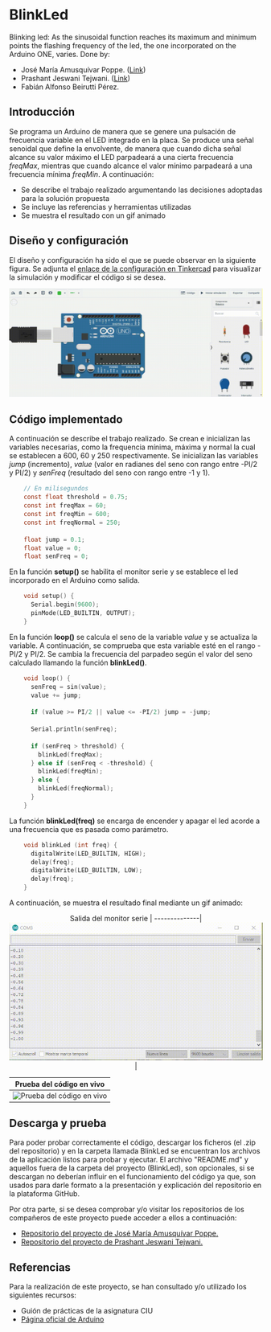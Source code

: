 # BlinkLed
Blinking led: As the sinusoidal function reaches its maximum and minimum points the flashing frequency of the led, the one incorporated on the Arduino ONE, varies. Done by:
- José María Amusquívar Poppe. (<a href="https://github.com/JoseMAP-99">Link</a>) <br>
- Prashant Jeswani Tejwani. (<a href="https://github.com/Prashant-JT">Link</a>) <br>
- Fabián Alfonso Beirutti Pérez.

## Introducción
Se programa un Arduino de manera que se genere una pulsación de frecuencia variable en el LED integrado en la placa. 
Se produce una señal senoidal que define la envolvente, de manera que cuando dicha señal alcance su valor máximo el  LED  parpadeará  a  una cierta frecuencia *freqMax*, mientras que cuando alcance el valor mínimo parpadeará a una frecuencia mínima *freqMin*.  A continuación:

* Se describe el trabajo realizado argumentando las decisiones adoptadas para la solución propuesta
* Se incluye las referencias y herramientas utilizadas
* Se muestra el resultado con un gif animado

## Diseño y configuración 

El diseño y configuración ha sido el que se puede observar en la siguiente figura. Se adjunta el <a href=" https://www.tinkercad.com/things/cknacAsoMJE">enlace de la configuración en Tinkercad</a> para visualizar la simulación y modificar el código si se desea.

<p align="center"><img src="/images/blink-led-tinkercad-demo.gif" alt="Diseño, configuración y simulación del Arduino en Tinkercad"/>

## Código implementado

A continuación se describe el trabajo realizado. Se crean e inicializan las variables necesarias, como la frequencia mínima, máxima y normal la cual se establecen a 600, 60 y 250 respectivamente. Se inicializan las variables *jump* (incremento), *value* (valor en radianes del seno con rango entre -PI/2 y PI/2) y *senFreq* (resultado del seno con rango entre -1 y 1). 
```C
    // En milisegundos
    const float threshold = 0.75;
    const int freqMax = 60;
    const int freqMin = 600;
    const int freqNormal = 250;
    
    float jump = 0.1;
    float value = 0;
    float senFreq = 0;
```
En la función **setup()** se habilita el monitor serie y se establece el led incorporado en el Arduino como salida.
```C
    void setup() {  
      Serial.begin(9600);
      pinMode(LED_BUILTIN, OUTPUT);
    }
```
En la función **loop()** se calcula el seno de la variable *value* y se actualiza la variable. A continuación, se comprueba que esta variable esté en el rango -PI/2 y PI/2. Se cambia la frecuencia del parpadeo según el valor del seno calculado llamando la función **blinkLed()**.
```C
    void loop() {
      senFreq = sin(value);
      value += jump;

      if (value >= PI/2 || value <= -PI/2) jump = -jump;

      Serial.println(senFreq);

      if (senFreq > threshold) {
        blinkLed(freqMax);
      } else if (senFreq < -threshold) {
        blinkLed(freqMin);                       
      } else {
        blinkLed(freqNormal);
      }
    }
```    
La función **blinkLed(freq)** se encarga de encender y apagar el led acorde a una frecuencia que es pasada como parámetro. 
```C      
    void blinkLed (int freq) {
      digitalWrite(LED_BUILTIN, HIGH);  
      delay(freq);
      digitalWrite(LED_BUILTIN, LOW);    
      delay(freq);  
    }    
```      
A continuación, se muestra el resultado final mediante un gif animado:
<p align="center">
Salida del monitor serie |
--------------|
<img src="/images/blink-led-serial-demo.gif" alt="Salida del monitor serie"></img> | 

Prueba del código en vivo |
--------------|
<img src="https://media.giphy.com/media/xx9DkkDZIqvtpPQFNa/giphy.gif" alt="Prueba del código en vivo"></img> |
</p>

## Descarga y prueba
Para poder probar correctamente el código, descargar los ficheros (el .zip del repositorio) y en la carpeta llamada BlinkLed se encuentran los archivos de la aplicación listos para probar y ejecutar. El archivo "README.md" y aquellos fuera de la carpeta del proyecto (BlinkLed), son opcionales, si se descargan no deberían influir en el funcionamiento del código ya que, son usados para darle formato a la presentación y explicación del repositorio en la plataforma GitHub.

Por otra parte, si se desea comprobar y/o visitar los repositorios de los compañeros de este proyecto puede acceder a ellos a continuación:
- <a href="https://josemap-99.github.io/2021/05/08/blink_led.html">Repositorio del proyecto de José María Amusquívar Poppe.</a>
- <a href="https://prashant-jt.github.io/My-Processing-Book/2021/05/04/blink-led.html">Repositorio del proyecto de Prashant Jeswani Tejwani.</a>

## Referencias
Para la realización de este proyecto, se han consultado y/o utilizado los siguientes recursos:
* Guión de prácticas de la asignatura CIU
* <a href="https://www.arduino.cc/">Página oficial de Arduino</a>
